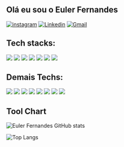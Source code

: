 
            
        
  ## Olá eu sou o Euler Fernandes

[![instagram](https://img.shields.io/badge/Instagram-E4405F?style=for-the-badge&logo=instagram&logoColor=white
)](https://www.instagram.com/_eulerfernandes?igsh=Nm5maHFjaGU1eDA2&utm_source=qr)
[![Linkedin](https://img.shields.io/badge/LinkedIn-0077B5?style=for-the-badge&logo=linkedin&logoColor=white)](https://www.linkedin.com/in/euler-fernandes-1a9823188/)
[![Gmail](https://img.shields.io/badge/Gmail-D14836?style=for-the-badge&logo=gmail&logoColor=white
)](eulerfernandes0@gmail.com)




## Tech stacks:
![](https://img.shields.io/badge/HTML5-E34F26?style=for-the-badge&logo=html5&logoColor=white
)
![](https://img.shields.io/badge/CSS3-1572B6?style=for-the-badge&logo=css3&logoColor=white)
![](https://img.shields.io/badge/JavaScript-F7DF1E?style=for-the-badge&logo=javascript&logoColor=black)
![](https://img.shields.io/badge/Node.js-43853D?style=for-the-badge&logo=node.js&logoColor=white
)
![](https://img.shields.io/badge/React-20232A?style=for-the-badge&logo=react&logoColor=61DAFB
)
![](    https://img.shields.io/badge/Express.js-404D59?style=for-the-badge)
![](https://img.shields.io/badge/TypeScript-007ACC?style=for-the-badge&logo=typescript&logoColor=white
)

## Demais Techs:
![](https://img.shields.io/badge/Netlify-00C7B7?style=for-the-badge&logo=netlify&logoColor=white
)
![](https://img.shields.io/badge/Microsoft_Excel-217346?style=for-the-badge&logo=microsoft-excel&logoColor=white
)
![](https://img.shields.io/badge/Bootstrap-563D7C?style=for-the-badge&logo=bootstrap&logoColor=white
)
![](https://img.shields.io/badge/Canva-%2300C4CC.svg?&style=for-the-badge&logo=Canva&logoColor=white
)
![](https://img.shields.io/badge/Figma-F24E1E?style=for-the-badge&logo=figma&logoColor=white
)
![](https://img.shields.io/badge/gimp-5C5543?style=for-the-badge&logo=gimp&logoColor=white
)
![](https://img.shields.io/badge/GIT-E44C30?style=for-the-badge&logo=git&logoColor=white
)
![](https://img.shields.io/badge/powershell-5391FE?style=for-the-badge&logo=powershell&logoColor=white
)

## Tool Chart

![Euler Fernandes GitHub stats](https://github-readme-stats.vercel.app/api?username=eulerfernandes&show_icons=true&theme=highcontrast)

![Top Langs](https://github-readme-stats.vercel.app/api/top-langs/?username=eulerfernandes&layout=compact)
